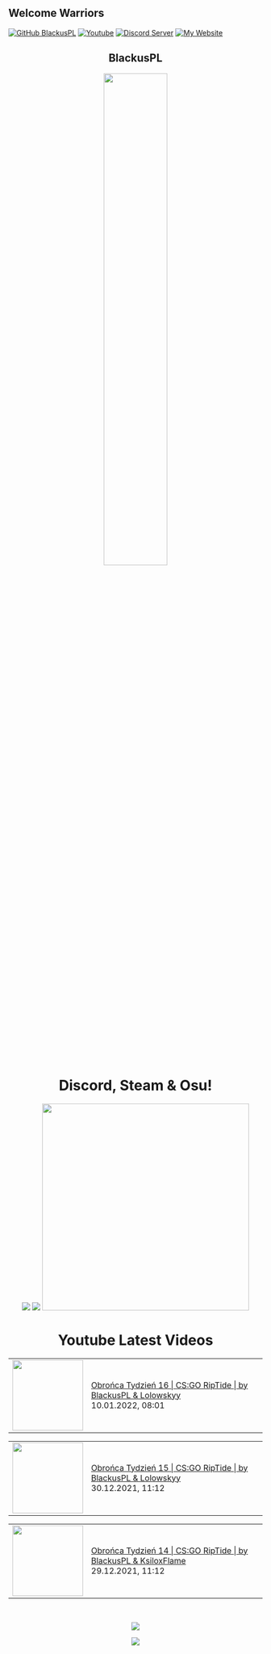 ## Welcome Warriors
[![GitHub BlackusPL](https://img.shields.io/github/followers/BlackusPL?color=26a0da&label=GitHub&style=for-the-badge&logo=github)](https://github.com/BlackusPL)
[![Youtube](https://img.shields.io/badge/Youtube-BlackusPL-26a0da?style=for-the-badge&logo=youtube)](https://youtube.com/c/BlackusPL)
[![Discord Server](https://img.shields.io/badge/Discord-Server-26a0da?style=for-the-badge&logo=Discord)](https://discord.link/WarriorsFrontline)
[![My Website](https://img.shields.io/badge/My%20Website-Here-26a0da?style=for-the-badge&logo=https://trigonometrical-sup.000webhostapp.com/wp-content/uploads/2021/11/b3a5359531eff2ede4a19f224cf3540fada9ad3b_full-removebg-preview.png)](https://blackuspl.github.io/DarknessAir)

<h2 align="center"> BlackusPL </h2>
<p align="center">
<a href="https://chino.is-a.dev/chino"><img src="https://pl.gravatar.com/userimage/159941231/0392720c4e350171398bd10766d32593.png?size=4096" width="50%" /></a></p>

<h1 align="center"> Discord, Steam & Osu! </h1>

<p align="center"><a href="https://discord.com/users/410243501494894603"><img src="https://lanyard.cnrad.dev/api/410243501494894603?idleMessage=https%3A%2F%2Fblackuspl.github.io%2FDarknessAir" /></a>
<a href="https://steamcommunity.com/id/BIHPLYT"><img src="https://www.steamidfinder.com/signature/76561198884549327.png" /></a>
<a href="https://osu.ppy.sh/users/Black%20in%20helmet"><img src="https://osu-sig.vercel.app/card?user=Black+in+helmet&mode=std&lang=en&animation=true&mini=true" width="410" /></a></p>

<h1 align="center"> Youtube Latest Videos </h1>
<!-- YOUTUBE:START --><table><tr><td><a href="https://www.youtube.com/watch?v=fGQCLrblsE0"><img width="140px" src="https://i.ytimg.com/vi/fGQCLrblsE0/mqdefault.jpg"></a></td>
<td><a href="https://www.youtube.com/watch?v=fGQCLrblsE0">Obrońca Tydzień 16 | CS:GO RipTide | by BlackusPL &amp; Lolowskyy</a><br/>10.01.2022, 08:01</td></tr></table>
<table><tr><td><a href="https://www.youtube.com/watch?v=6WH13uG0i6Q"><img width="140px" src="https://i.ytimg.com/vi/6WH13uG0i6Q/mqdefault.jpg"></a></td>
<td><a href="https://www.youtube.com/watch?v=6WH13uG0i6Q">Obrońca Tydzień 15 | CS:GO RipTide | by BlackusPL &amp; Lolowskyy</a><br/>30.12.2021, 11:12</td></tr></table>
<table><tr><td><a href="https://www.youtube.com/watch?v=TwMbtkU3wWg"><img width="140px" src="https://i.ytimg.com/vi/TwMbtkU3wWg/mqdefault.jpg"></a></td>
<td><a href="https://www.youtube.com/watch?v=TwMbtkU3wWg">Obrońca Tydzień 14 | CS:GO RipTide | by BlackusPL &amp; KsiloxFlame</a><br/>29.12.2021, 11:12</td></tr></table>
<!-- YOUTUBE:END -->
</br>

<p align="center"><img src="https://github-readme-stats.vercel.app/api?username=BlackusPL&theme=github_dark&title_color=26a0da&icon_color=26a0da&hide_border=true&custom_title=Github%20Stats&show_icons=true&include_all_commits=true"/></p>
<p align="center"><img src="https://github-readme-stats.vercel.app/api/top-langs/?username=BlackusPL&theme=github_dark&title_color=26a0da&hide_border=true&custom_title=Most%20Used%20Languages&layout=compact&card_width=445"/></p>
